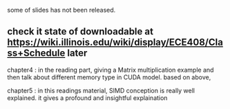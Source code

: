 some of slides has not been released.

check it state of downloadable at https://wiki.illinois.edu/wiki/display/ECE408/Class+Schedule later
---

chapter4 :
in the reading part, giving a Matrix multiplication example and then talk about different memory type in CUDA model. based on above, 

chapter5 :
in this readings material, SIMD conception is really well explained. it gives a profound and insightful explaination
